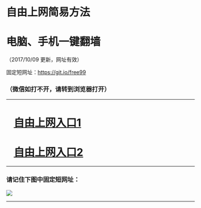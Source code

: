 ﻿# 自由上网简易方法

# 电脑、手机一键翻墙

（2017/10/09 更新，网址有效）

固定短网址：https://git.io/free99

### （微信如打不开，请转到浏览器打开）


***





# &nbsp;&nbsp; <a href="http://ft3179132703.fwq-tz-1001.info/fwqtz01.html?t=10090015193 " target="_blank">自由上网入口1</a>
# &nbsp;&nbsp; <a href="http://ft1397222415.fwq-tz-1002.info/fwqtz02.html?t=100900110627 " target="_blank">自由上网入口2</a>
***

### 请记住下图中固定短网址：

<img src="https://s3-us-west-2.amazonaws.com/fwq-1001/yjfq-20170905okok.png" /> 


***

